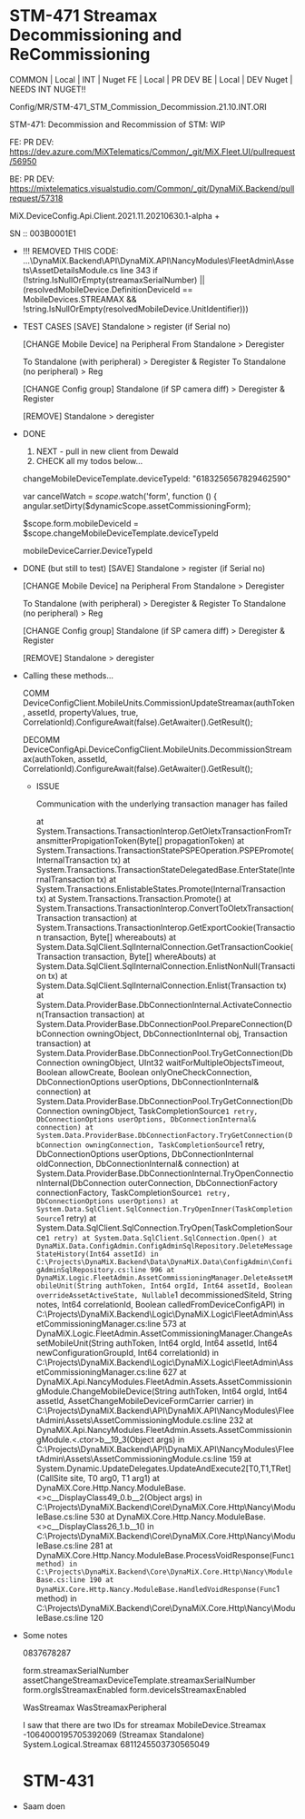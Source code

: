 # STM-471 Streamax Decommissioning and ReCommissioning

  COMMON | Local | INT | Nuget
  FE | Local | PR DEV
  BE | Local | DEV Nuget | NEEDS INT NUGET!!

  Config/MR/STM-471_STM_Commission_Decommission.21.10.INT.ORI

  STM-471: Decommission and Recommission of STM: WIP

  FE: PR DEV:
  https://dev.azure.com/MiXTelematics/Common/_git/MiX.Fleet.UI/pullrequest/56950

  BE: PR DEV:
  https://mixtelematics.visualstudio.com/Common/_git/DynaMiX.Backend/pullrequest/57318

  MiX.DeviceConfig.Api.Client.2021.11.20210630.1-alpha +

  SN :: 003B0001E1


  - !!! REMOVED THIS CODE:
    ...\DynaMiX.Backend\API\DynaMiX.API\NancyModules\FleetAdmin\Assets\AssetDetailsModule.cs
    line 343
    if (!string.IsNullOrEmpty(streamaxSerialNumber) || (resolvedMobileDevice.DefinitionDeviceId == MobileDevices.STREAMAX && !string.IsNullOrEmpty(resolvedMobileDevice.UnitIdentifier)))


  - TEST CASES
    [SAVE]
    Standalone > register (if Serial no)

    [CHANGE Mobile Device]
    na Peripheral 
    From Standalone > Deregister

    To Standalone (with peripheral) > Deregister 
      & Register
      To Standalone (no peripheral) > Reg

    [CHANGE Config group]
    Standalone (if SP camera diff) > Deregister 
    & Register

    [REMOVE]
    Standalone > deregister

  - DONE
      1) NEXT - pull in new client from Dewald
      2) CHECK all my todos below...

      changeMobileDeviceTemplate.deviceTypeId: "6183256567829462590"

      var cancelWatch = $scope.$watch('form', function () {
                                angular.setDirty($dynamicScope.assetCommissioningForm);

      $scope.form.mobileDeviceId = $scope.changeMobileDeviceTemplate.deviceTypeId

      mobileDeviceCarrier.DeviceTypeId


  - DONE (but still to test)
    [SAVE]
    Standalone > register (if Serial no)

    [CHANGE Mobile Device]
    na Peripheral
    From Standalone > Deregister

    To Standalone (with peripheral) > Deregister 
      & Register
      To Standalone (no peripheral) > Reg

    [CHANGE Config group]
    Standalone (if SP camera diff) > Deregister 
    & Register

    [REMOVE]
    Standalone > deregister


- Calling these methods...
  
  COMM
  DeviceConfigClient.MobileUnits.CommissionUpdateStreamax(authToken, assetId, propertyValues, true, CorrelationId).ConfigureAwait(false).GetAwaiter().GetResult();

  DECOMM
  DeviceConfigApi.DeviceConfigClient.MobileUnits.DecommissionStreamax(authToken, assetId, CorrelationId).ConfigureAwait(false).GetAwaiter().GetResult();


  - ISSUE

    Communication with the underlying transaction manager has failed

      at System.Transactions.TransactionInterop.GetOletxTransactionFromTransmitterPropigationToken(Byte[] propagationToken)
      at System.Transactions.TransactionStatePSPEOperation.PSPEPromote(InternalTransaction tx)
      at System.Transactions.TransactionStateDelegatedBase.EnterState(InternalTransaction tx)
      at System.Transactions.EnlistableStates.Promote(InternalTransaction tx)
      at System.Transactions.Transaction.Promote()
      at System.Transactions.TransactionInterop.ConvertToOletxTransaction(Transaction transaction)
      at System.Transactions.TransactionInterop.GetExportCookie(Transaction transaction, Byte[] whereabouts)
      at System.Data.SqlClient.SqlInternalConnection.GetTransactionCookie(Transaction transaction, Byte[] whereAbouts)
      at System.Data.SqlClient.SqlInternalConnection.EnlistNonNull(Transaction tx)
      at System.Data.SqlClient.SqlInternalConnection.Enlist(Transaction tx)
      at System.Data.ProviderBase.DbConnectionInternal.ActivateConnection(Transaction transaction)
      at System.Data.ProviderBase.DbConnectionPool.PrepareConnection(DbConnection owningObject, DbConnectionInternal obj, Transaction transaction)
      at System.Data.ProviderBase.DbConnectionPool.TryGetConnection(DbConnection owningObject, UInt32 waitForMultipleObjectsTimeout, Boolean allowCreate, Boolean onlyOneCheckConnection, DbConnectionOptions userOptions, DbConnectionInternal& connection)
      at System.Data.ProviderBase.DbConnectionPool.TryGetConnection(DbConnection owningObject, TaskCompletionSource`1 retry, DbConnectionOptions userOptions, DbConnectionInternal& connection)
      at System.Data.ProviderBase.DbConnectionFactory.TryGetConnection(DbConnection owningConnection, TaskCompletionSource`1 retry, DbConnectionOptions userOptions, DbConnectionInternal oldConnection, DbConnectionInternal& connection)
      at System.Data.ProviderBase.DbConnectionInternal.TryOpenConnectionInternal(DbConnection outerConnection, DbConnectionFactory connectionFactory, TaskCompletionSource`1 retry, DbConnectionOptions userOptions)
      at System.Data.SqlClient.SqlConnection.TryOpenInner(TaskCompletionSource`1 retry)
      at System.Data.SqlClient.SqlConnection.TryOpen(TaskCompletionSource`1 retry)
      at System.Data.SqlClient.SqlConnection.Open()
      at DynaMiX.Data.ConfigAdmin.ConfigAdminSqlRepository.DeleteMessageStateHistory(Int64 assetId) in C:\Projects\DynaMiX.Backend\Data\DynaMiX.Data\ConfigAdmin\ConfigAdminSqlRepository.cs:line 996
      at DynaMiX.Logic.FleetAdmin.AssetCommissioningManager.DeleteAssetMobileUnit(String authToken, Int64 orgId, Int64 assetId, Boolean overrideAssetActiveState, Nullable`1 decommissionedSiteId, String notes, Int64 correlationId, Boolean calledFromDeviceConfigAPI) in C:\Projects\DynaMiX.Backend\Logic\DynaMiX.Logic\FleetAdmin\AssetCommissioningManager.cs:line 573
      at DynaMiX.Logic.FleetAdmin.AssetCommissioningManager.ChangeAssetMobileUnit(String authToken, Int64 orgId, Int64 assetId, Int64 newConfigurationGroupId, Int64 correlationId) in C:\Projects\DynaMiX.Backend\Logic\DynaMiX.Logic\FleetAdmin\AssetCommissioningManager.cs:line 627
      at DynaMiX.Api.NancyModules.FleetAdmin.Assets.AssetCommissioningModule.ChangeMobileDevice(String authToken, Int64 orgId, Int64 assetId, AssetChangeMobileDeviceFormCarrier carrier) in C:\Projects\DynaMiX.Backend\API\DynaMiX.API\NancyModules\FleetAdmin\Assets\AssetCommissioningModule.cs:line 232
      at DynaMiX.Api.NancyModules.FleetAdmin.Assets.AssetCommissioningModule.<.ctor>b__19_3(Object args) in C:\Projects\DynaMiX.Backend\API\DynaMiX.API\NancyModules\FleetAdmin\Assets\AssetCommissioningModule.cs:line 159
      at System.Dynamic.UpdateDelegates.UpdateAndExecute2[T0,T1,TRet](CallSite site, T0 arg0, T1 arg1)
      at DynaMiX.Core.Http.Nancy.ModuleBase.<>c__DisplayClass49_0.b__2(Object args) in C:\Projects\DynaMiX.Backend\Core\DynaMiX.Core.Http\Nancy\ModuleBase.cs:line 530
      at DynaMiX.Core.Http.Nancy.ModuleBase.<>c__DisplayClass26_1.b__1() in C:\Projects\DynaMiX.Backend\Core\DynaMiX.Core.Http\Nancy\ModuleBase.cs:line 281
      at DynaMiX.Core.Http.Nancy.ModuleBase.ProcessVoidResponse(Func`1 method) in C:\Projects\DynaMiX.Backend\Core\DynaMiX.Core.Http\Nancy\ModuleBase.cs:line 190
      at DynaMiX.Core.Http.Nancy.ModuleBase.HandledVoidResponse(Func`1 method) in C:\Projects\DynaMiX.Backend\Core\DynaMiX.Core.Http\Nancy\ModuleBase.cs:line 120


- Some notes
  
  0837678287

  form.streamaxSerialNumber
  assetChangeStreamaxDeviceTemplate.streamaxSerialNumber
  form.orgIsStreamaxEnabled
  form.deviceIsStreamaxEnabled


  WasStreamax
  WasStreamaxPeripheral


  I saw that there are two IDs for streamax
  MobileDevice.Streamax -1064000195705392069 (Streamax Standalone)
  System.Logical.Streamax 6811245503730565049

  # STM-431

- Saam doen